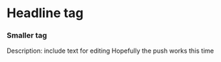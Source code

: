 # Headline tag

### Smaller tag

Description:
    include text for editing
	Hopefully the push works this time
